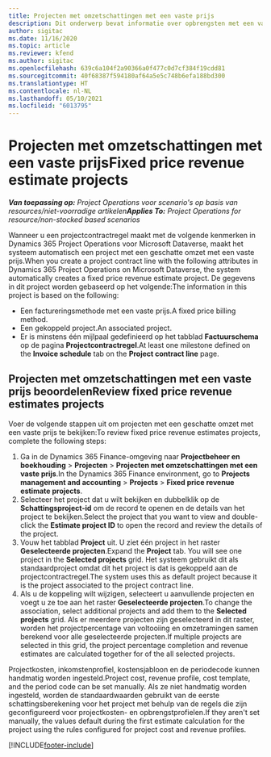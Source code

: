 ```yaml
---
title: Projecten met omzetschattingen met een vaste prijs
description: Dit onderwerp bevat informatie over opbrengsten met een vaste prijs in projecten.
author: sigitac
ms.date: 11/16/2020
ms.topic: article
ms.reviewer: kfend
ms.author: sigitac
ms.openlocfilehash: 639c6a104f2a90366a0f477c0d7cf384f19cdd81
ms.sourcegitcommit: 40f68387f594180af64a5e5c748b6efa188bd300
ms.translationtype: HT
ms.contentlocale: nl-NL
ms.lasthandoff: 05/10/2021
ms.locfileid: "6013795"
---
```

# <a name="fixed-price-revenue-estimate-projects"></a><span data-ttu-id="0e09e-103">Projecten met omzetschattingen met een vaste prijs</span><span class="sxs-lookup"><span data-stu-id="0e09e-103">Fixed price revenue estimate projects</span></span> 

<span data-ttu-id="0e09e-104">_**Van toepassing op:** Project Operations voor scenario's op basis van resources/niet-voorradige artikelen_</span><span class="sxs-lookup"><span data-stu-id="0e09e-104">_**Applies To:** Project Operations for resource/non-stocked based scenarios_</span></span>

<span data-ttu-id="0e09e-105">Wanneer u een projectcontractregel maakt met de volgende kenmerken in Dynamics 365 Project Operations voor Microsoft Dataverse, maakt het systeem automatisch een project met een geschatte omzet met een vaste prijs.</span><span class="sxs-lookup"><span data-stu-id="0e09e-105">When you create a project contract line with the following attributes in Dynamics 365 Project Operations on Microsoft Dataverse, the system automatically creates a fixed price revenue estimate project.</span></span> <span data-ttu-id="0e09e-106">De gegevens in dit project worden gebaseerd op het volgende:</span><span class="sxs-lookup"><span data-stu-id="0e09e-106">The information in this project is based on the following:</span></span>

  - <span data-ttu-id="0e09e-107">Een factureringsmethode met een vaste prijs.</span><span class="sxs-lookup"><span data-stu-id="0e09e-107">A fixed price billing method.</span></span>
  - <span data-ttu-id="0e09e-108">Een gekoppeld project.</span><span class="sxs-lookup"><span data-stu-id="0e09e-108">An associated project.</span></span>
  - <span data-ttu-id="0e09e-109">Er is minstens één mijlpaal gedefinieerd op het tabblad **Factuurschema** op de pagina **Projectcontractregel**.</span><span class="sxs-lookup"><span data-stu-id="0e09e-109">At least one milestone defined on the **Invoice schedule** tab on the **Project contract line** page.</span></span>

## <a name="review-fixed-price-revenue-estimates-projects"></a><span data-ttu-id="0e09e-110">Projecten met omzetschattingen met een vaste prijs beoordelen</span><span class="sxs-lookup"><span data-stu-id="0e09e-110">Review fixed price revenue estimates projects</span></span>
<span data-ttu-id="0e09e-111">Voer de volgende stappen uit om projecten met een geschatte omzet met een vaste prijs te bekijken:</span><span class="sxs-lookup"><span data-stu-id="0e09e-111">To review fixed price revenue estimates projects, complete the following steps:</span></span>

1. <span data-ttu-id="0e09e-112">Ga in de Dynamics 365 Finance-omgeving naar **Projectbeheer en boekhouding** > **Projecten** > **Projecten met omzetschattingen met een vaste prijs**.</span><span class="sxs-lookup"><span data-stu-id="0e09e-112">In the Dynamics 365 Finance environment, go to **Projects management and accounting** > **Projects** > **Fixed price revenue estimate projects**.</span></span>
2. <span data-ttu-id="0e09e-113">Selecteer het project dat u wilt bekijken en dubbelklik op de **Schattingsproject-id** om de record te openen en de details van het project te bekijken.</span><span class="sxs-lookup"><span data-stu-id="0e09e-113">Select the project that you want to view and double-click the **Estimate project ID** to open the record and review the details of the project.</span></span>
3. <span data-ttu-id="0e09e-114">Vouw het tabblad **Project** uit. U ziet één project in het raster **Geselecteerde projecten**.</span><span class="sxs-lookup"><span data-stu-id="0e09e-114">Expand the **Project** tab. You will see one project in the **Selected projects** grid.</span></span> <span data-ttu-id="0e09e-115">Het systeem gebruikt dit als standaardproject omdat dit het project is dat is gekoppeld aan de projectcontractregel.</span><span class="sxs-lookup"><span data-stu-id="0e09e-115">The system uses this as default project because it is the project associated to the project contract line.</span></span> 
4. <span data-ttu-id="0e09e-116">Als u de koppeling wilt wijzigen, selecteert u aanvullende projecten en voegt u ze toe aan het raster **Geselecteerde projecten**.</span><span class="sxs-lookup"><span data-stu-id="0e09e-116">To change the association, select additional projects and add them to the **Selected projects** grid.</span></span> <span data-ttu-id="0e09e-117">Als er meerdere projecten zijn geselecteerd in dit raster, worden het projectpercentage van voltooiing en omzetramingen samen berekend voor alle geselecteerde projecten.</span><span class="sxs-lookup"><span data-stu-id="0e09e-117">If multiple projects are selected in this grid, the project percentage completion and revenue estimates are calculated together for of the all selected projects.</span></span>

  <span data-ttu-id="0e09e-118">Projectkosten, inkomstenprofiel, kostensjabloon en de periodecode kunnen handmatig worden ingesteld.</span><span class="sxs-lookup"><span data-stu-id="0e09e-118">Project cost, revenue profile, cost template, and the period code can be set manually.</span></span> <span data-ttu-id="0e09e-119">Als ze niet handmatig worden ingesteld, worden de standaardwaarden gebruikt van de eerste schattingsberekening voor het project met behulp van de regels die zijn geconfigureerd voor projectkosten- en opbrengstprofielen.</span><span class="sxs-lookup"><span data-stu-id="0e09e-119">If they aren't set manually, the values default during the first estimate calculation for the project using the rules configured for project cost and revenue profiles.</span></span>



[!INCLUDE[footer-include](../includes/footer-banner.md)]